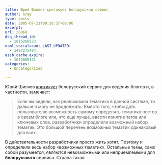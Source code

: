 ```yaml
---
title: Юрий Шиляев критикует белорусский сервис
author: Gray
type: posts
date: 2005-07-21T08:28:37+00:00
excerpt:
url: /6060
dsq_thread_id:
  - 1815266523
esml_socialcount_LAST_UPDATED:
  - 1497275404
essb_cache_expire:
  - 1613000141
categories:
  - Uncategorized

---
```








Юрий Шиляев <a href="http://yuri.shilyaev.com/2005/07/19/281/pervaya-v-belarusi-sistema-blogov.html" target="_blank">критикует</a> белорусский сервис для ведения блогов и, в частности, замечает:

> Если вы видели, как реализована тематика в данной системе, то дальше я могу не продолжать. Вместо того, чтобы дать пользователю возможность самому определять тематику постов в своем блоге или, что еще лучше, ввести понятие тегов или ключевых слов, разработчики определили возможный набор тематик. Это большой перечень возможных тематик одинаковый для всех.

В действительности разработчики просто жить хотят. Поэтому и определили весь набор &#171;возможных тематик&#187;. Остальные темы, само собой разумеется, являются невозможными или неприемлемыми для **белорусского** сервиса. Страна такая.
